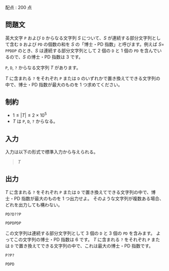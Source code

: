 配点 : $200$ 点

## 問題文

英大文字 `P` および `D` からなる文字列 $S$ について、$S$ が連続する部分文字列として含む `D` および `PD` の個数の和を $S$ の「博士・PD 指数」と呼びます。例えば $S =$ `PPDDP` のとき、$S$ は連続する部分文字列として $2$ 個の `D` と $1$ 個の `PD` を含んでいるので、$S$ の博士・PD 指数は $3$ です。

`P`, `D`, `?` からなる文字列 $T$ があります。

$T$ に含まれる `?` をそれぞれ `P` または `D` のいずれかで置き換えてできる文字列の中で、博士・PD 指数が最大のものを $1$ つ求めてください。

## 制約

- $1 \leq |T| \leq 2 \times 10^5$
- $T$ は `P`, `D`, `?` からなる。

## 入力

入力は以下の形式で標準入力から与えられる。

> $T$

## 出力

$T$ に含まれる `?` をそれぞれ `P` または `D` で置き換えてできる文字列の中で、博士・PD 指数が最大のものを $1$ つ出力せよ。
そのような文字列が複数ある場合、どれを出力しても構わない。

```input1
PD?D??P
```

```output1
PDPDPDP
```

この文字列は連続する部分文字列として $3$ 個の `D` と $3$ 個の `PD` を含みます。
よってこの文字列の博士・PD 指数は $6$ です。
$T$ に含まれる `?` をそれぞれ `P` または `D` で置き換えてできる文字列の中で、これは最大の博士・PD 指数です。

```input2
P?P?
```

```output2
PDPD
```